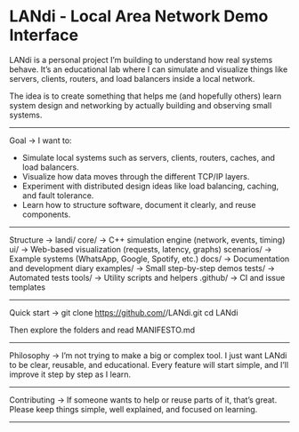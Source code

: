 # LANdi - Local Area Network Demo Interface

LANdi is a personal project I’m building to understand how real systems behave.
It’s an educational lab where I can simulate and visualize things like servers,
clients, routers, and load balancers inside a local network.

The idea is to create something that helps me (and hopefully others) learn
system design and networking by actually building and observing small systems.

-----------------------------------------------------------------------

Goal ->
I want to:
- Simulate local systems such as servers, clients, routers, caches, and load balancers.
- Visualize how data moves through the different TCP/IP layers.
- Experiment with distributed design ideas like load balancing, caching, and fault tolerance.
- Learn how to structure software, document it clearly, and reuse components.

-----------------------------------------------------------------------

Structure ->
landi/
  core/          -> C++ simulation engine (network, events, timing)
  ui/            -> Web-based visualization (requests, latency, graphs)
  scenarios/     -> Example systems (WhatsApp, Google, Spotify, etc.)
  docs/          -> Documentation and development diary
  examples/      -> Small step-by-step demos
  tests/         -> Automated tests
  tools/         -> Utility scripts and helpers
  .github/       -> CI and issue templates

-----------------------------------------------------------------------

Quick start ->
git clone https://github.com/<your-username>/LANdi.git
cd LANdi

Then explore the folders and read MANIFESTO.md

-----------------------------------------------------------------------

Philosophy ->
I’m not trying to make a big or complex tool.
I just want LANdi to be clear, reusable, and educational.
Every feature will start simple, and I’ll improve it step by step as I learn.

-----------------------------------------------------------------------

Contributing ->
If someone wants to help or reuse parts of it, that’s great.
Please keep things simple, well explained, and focused on learning.

-----------------------------------------------------------------------
